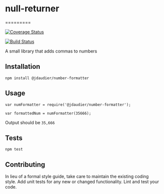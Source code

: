 # null-returner
=========

[![Coverage Status](https://coveralls.io/repos/github/Narik44/null-returner/badge.svg?branch=master)](https://coveralls.io/github/Narik44/null-returner?branch=master)

[![Build Status](https://travis-ci.org/Narik44/null-returner.svg?branch=master)](https://travis-ci.org/Narik44/null-returner)



A small library that adds commas to numbers

## Installation

  `npm install @jdaudier/number-formatter`

## Usage

    var numFormatter = require('@jdaudier/number-formatter');

    var formattedNum = numFormatter(35666);


  Output should be `35,666`


## Tests

  `npm test`

## Contributing

In lieu of a formal style guide, take care to maintain the existing coding style. Add unit tests for any new or changed functionality. Lint and test your code.
